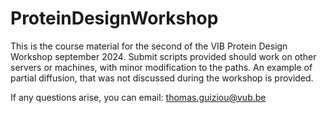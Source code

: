 # ProteinDesignWorkshop
This is the course material for the second of the VIB Protein Design Workshop september 2024. 
Submit scripts provided should work on other servers or machines, with minor modification to the paths. 
An example of partial diffusion, that was not discussed during the workshop is provided. 

If any questions arise, you can email: thomas.guiziou@vub.be
